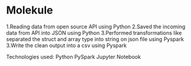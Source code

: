 # Molekule

1.Reading data from open source API using Python
2.Saved the incoming data from API into JSON using Python
3.Performed transformations like separated the struct and array type into string on json file using Pyspark
3.Write the clean output into a csv using Pyspark


Technologies used:
Python
PySpark
Jupyter Notebook
